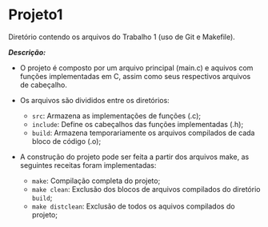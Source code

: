 # Projeto1
  Diretório contendo os arquivos do Trabalho 1 (uso de Git e Makefile).

  ***Descrição:***
  - O projeto é composto por um arquivo principal (main.c) e aquivos com funções implementadas em C, assim como seus respectivos arquivos de cabeçalho.

  - Os arquivos são divididos entre os diretórios:
    - `src`: Armazena as implementações de funções (.c);
    - `include`: Define os cabeçalhos das funções implementadas (.h);
    - `build`: Armazena temporariamente os arquivos compilados de cada bloco de código (.o);
      
  - A construção do projeto pode ser feita a partir dos arquivos make, as seguintes receitas foram implementadas:
    - ```make```: Compilação completa do projeto;
    - ```make clean```: Exclusão dos blocos de arquivos compilados do diretório `build`;
    - ```make distclean```: Exclusão de todos os aquivos compilados do projeto;
